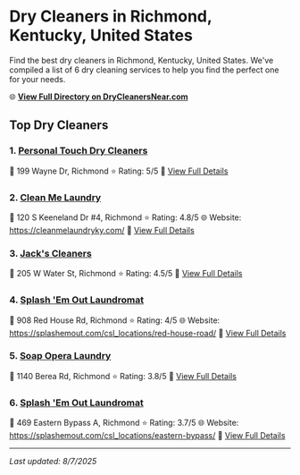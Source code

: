 # Dry Cleaners in Richmond, Kentucky, United States

Find the best dry cleaners in Richmond, Kentucky, United States. We've compiled a list of 6 dry cleaning services to help you find the perfect one for your needs.

🌐 **[View Full Directory on DryCleanersNear.com](https://drycleanersnear.com/city/US/Kentucky/Richmond)**

## Top Dry Cleaners

### 1. [Personal Touch Dry Cleaners](https://drycleanersnear.com/dryCleaner/688f1fc646b6614a95a95b80/personal-touch-dry-cleaners)
📍 199 Wayne Dr, Richmond
⭐ Rating: 5/5
🔗 [View Full Details](https://drycleanersnear.com/dryCleaner/688f1fc646b6614a95a95b80/personal-touch-dry-cleaners)

### 2. [Clean Me Laundry](https://drycleanersnear.com/dryCleaner/688f1fcb46b6614a95a95bec/clean-me-laundry)
📍 120 S Keeneland Dr #4, Richmond
⭐ Rating: 4.8/5
🌐 Website: https://cleanmelaundryky.com/
🔗 [View Full Details](https://drycleanersnear.com/dryCleaner/688f1fcb46b6614a95a95bec/clean-me-laundry)

### 3. [Jack's Cleaners](https://drycleanersnear.com/dryCleaner/688f1fe446b6614a95a95db4/jack-s-cleaners)
📍 205 W Water St, Richmond
⭐ Rating: 4.5/5
🔗 [View Full Details](https://drycleanersnear.com/dryCleaner/688f1fe446b6614a95a95db4/jack-s-cleaners)

### 4. [Splash 'Em Out Laundromat](https://drycleanersnear.com/dryCleaner/688f1fd446b6614a95a95cb2/splash-em-out-laundromat)
📍 908 Red House Rd, Richmond
⭐ Rating: 4/5
🌐 Website: https://splashemout.com/csl_locations/red-house-road/
🔗 [View Full Details](https://drycleanersnear.com/dryCleaner/688f1fd446b6614a95a95cb2/splash-em-out-laundromat)

### 5. [Soap Opera Laundry](https://drycleanersnear.com/dryCleaner/688f203646b6614a95a96018/soap-opera-laundry)
📍 1140 Berea Rd, Richmond
⭐ Rating: 3.8/5
🔗 [View Full Details](https://drycleanersnear.com/dryCleaner/688f203646b6614a95a96018/soap-opera-laundry)

### 6. [Splash 'Em Out Laundromat](https://drycleanersnear.com/dryCleaner/688f201c46b6614a95a95f59/splash-em-out-laundromat)
📍 469 Eastern Bypass A, Richmond
⭐ Rating: 3.7/5
🌐 Website: https://splashemout.com/csl_locations/eastern-bypass/
🔗 [View Full Details](https://drycleanersnear.com/dryCleaner/688f201c46b6614a95a95f59/splash-em-out-laundromat)


---

*Last updated: 8/7/2025*
